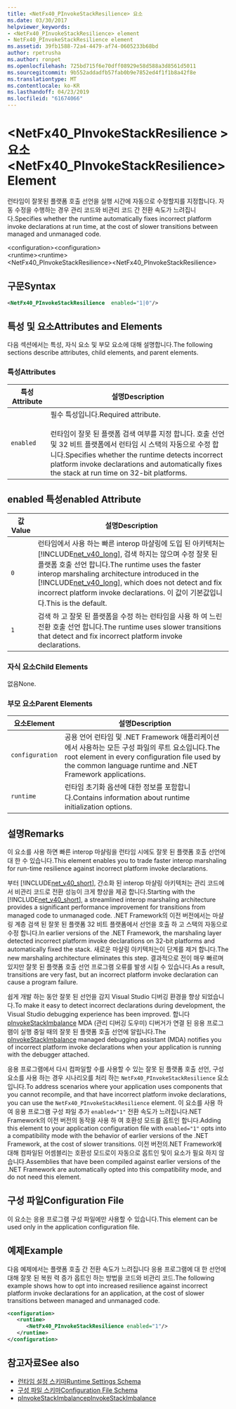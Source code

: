 ```yaml
---
title: <NetFx40_PInvokeStackResilience> 요소
ms.date: 03/30/2017
helpviewer_keywords:
- <NetFx40_PInvokeStackResilience> element
- NetFx40_PInvokeStackResilience element
ms.assetid: 39fb1588-72a4-4479-af74-0605233b68bd
author: rpetrusha
ms.author: ronpet
ms.openlocfilehash: 725bd715f6e70dff08929e58d588a3d8561d5011
ms.sourcegitcommit: 9b552addadfb57fab0b9e7852ed4f1f1b8a42f8e
ms.translationtype: MT
ms.contentlocale: ko-KR
ms.lasthandoff: 04/23/2019
ms.locfileid: "61674066"
---
```

# <a name="netfx40pinvokestackresilience-element"></a><span data-ttu-id="12f2a-102">\<NetFx40_PInvokeStackResilience > 요소</span><span class="sxs-lookup"><span data-stu-id="12f2a-102">\<NetFx40_PInvokeStackResilience> Element</span></span>
<span data-ttu-id="12f2a-103">런타임이 잘못된 플랫폼 호출 선언을 실행 시간에 자동으로 수정할지를 지정합니다. 자동 수정을 수행하는 경우 관리 코드와 비관리 코드 간 전환 속도가 느려집니다.</span><span class="sxs-lookup"><span data-stu-id="12f2a-103">Specifies whether the runtime automatically fixes incorrect platform invoke declarations at run time, at the cost of slower transitions between managed and unmanaged code.</span></span>  
  
 <span data-ttu-id="12f2a-104">\<configuration></span><span class="sxs-lookup"><span data-stu-id="12f2a-104">\<configuration></span></span>  
<span data-ttu-id="12f2a-105">\<runtime></span><span class="sxs-lookup"><span data-stu-id="12f2a-105">\<runtime></span></span>  
<span data-ttu-id="12f2a-106"><NetFx40_PInvokeStackResilience></span><span class="sxs-lookup"><span data-stu-id="12f2a-106"><NetFx40_PInvokeStackResilience></span></span>  
  
## <a name="syntax"></a><span data-ttu-id="12f2a-107">구문</span><span class="sxs-lookup"><span data-stu-id="12f2a-107">Syntax</span></span>  
  
```xml  
<NetFx40_PInvokeStackResilience  enabled="1|0"/>  
```  
  
## <a name="attributes-and-elements"></a><span data-ttu-id="12f2a-108">특성 및 요소</span><span class="sxs-lookup"><span data-stu-id="12f2a-108">Attributes and Elements</span></span>  
 <span data-ttu-id="12f2a-109">다음 섹션에서는 특성, 자식 요소 및 부모 요소에 대해 설명합니다.</span><span class="sxs-lookup"><span data-stu-id="12f2a-109">The following sections describe attributes, child elements, and parent elements.</span></span>  
  
### <a name="attributes"></a><span data-ttu-id="12f2a-110">특성</span><span class="sxs-lookup"><span data-stu-id="12f2a-110">Attributes</span></span>  
  
|<span data-ttu-id="12f2a-111">특성</span><span class="sxs-lookup"><span data-stu-id="12f2a-111">Attribute</span></span>|<span data-ttu-id="12f2a-112">설명</span><span class="sxs-lookup"><span data-stu-id="12f2a-112">Description</span></span>|  
|---------------|-----------------|  
|`enabled`|<span data-ttu-id="12f2a-113">필수 특성입니다.</span><span class="sxs-lookup"><span data-stu-id="12f2a-113">Required attribute.</span></span><br /><br /> <span data-ttu-id="12f2a-114">런타임이 잘못 된 플랫폼 검색 여부를 지정 합니다. 호출 선언 및 32 비트 플랫폼에서 런타임 시 스택의 자동으로 수정 합니다.</span><span class="sxs-lookup"><span data-stu-id="12f2a-114">Specifies whether the runtime detects incorrect platform invoke declarations and automatically fixes the stack at run time on 32-bit platforms.</span></span>|  
  
## <a name="enabled-attribute"></a><span data-ttu-id="12f2a-115">enabled 특성</span><span class="sxs-lookup"><span data-stu-id="12f2a-115">enabled Attribute</span></span>  
  
|<span data-ttu-id="12f2a-116">값</span><span class="sxs-lookup"><span data-stu-id="12f2a-116">Value</span></span>|<span data-ttu-id="12f2a-117">설명</span><span class="sxs-lookup"><span data-stu-id="12f2a-117">Description</span></span>|  
|-----------|-----------------|  
|`0`|<span data-ttu-id="12f2a-118">런타임에서 사용 하는 빠른 interop 마샬링에 도입 된 아키텍처는 [!INCLUDE[net_v40_long](../../../../../includes/net-v40-long-md.md)], 검색 하지는 않으며 수정 잘못 된 플랫폼 호출 선언 합니다.</span><span class="sxs-lookup"><span data-stu-id="12f2a-118">The runtime uses the faster interop marshaling architecture introduced in the [!INCLUDE[net_v40_long](../../../../../includes/net-v40-long-md.md)], which does not detect and fix incorrect platform invoke declarations.</span></span> <span data-ttu-id="12f2a-119">이 값이 기본값입니다.</span><span class="sxs-lookup"><span data-stu-id="12f2a-119">This is the default.</span></span>|  
|`1`|<span data-ttu-id="12f2a-120">검색 하 고 잘못 된 플랫폼을 수정 하는 런타임을 사용 하 여 느린 전환 호출 선언 합니다.</span><span class="sxs-lookup"><span data-stu-id="12f2a-120">The runtime uses slower transitions that detect and fix incorrect platform invoke declarations.</span></span>|  
  
### <a name="child-elements"></a><span data-ttu-id="12f2a-121">자식 요소</span><span class="sxs-lookup"><span data-stu-id="12f2a-121">Child Elements</span></span>  
 <span data-ttu-id="12f2a-122">없음</span><span class="sxs-lookup"><span data-stu-id="12f2a-122">None.</span></span>  
  
### <a name="parent-elements"></a><span data-ttu-id="12f2a-123">부모 요소</span><span class="sxs-lookup"><span data-stu-id="12f2a-123">Parent Elements</span></span>  
  
|<span data-ttu-id="12f2a-124">요소</span><span class="sxs-lookup"><span data-stu-id="12f2a-124">Element</span></span>|<span data-ttu-id="12f2a-125">설명</span><span class="sxs-lookup"><span data-stu-id="12f2a-125">Description</span></span>|  
|-------------|-----------------|  
|`configuration`|<span data-ttu-id="12f2a-126">공용 언어 런타임 및 .NET Framework 애플리케이션에서 사용하는 모든 구성 파일의 루트 요소입니다.</span><span class="sxs-lookup"><span data-stu-id="12f2a-126">The root element in every configuration file used by the common language runtime and .NET Framework applications.</span></span>|  
|`runtime`|<span data-ttu-id="12f2a-127">런타임 초기화 옵션에 대한 정보를 포함합니다.</span><span class="sxs-lookup"><span data-stu-id="12f2a-127">Contains information about runtime initialization options.</span></span>|  
  
## <a name="remarks"></a><span data-ttu-id="12f2a-128">설명</span><span class="sxs-lookup"><span data-stu-id="12f2a-128">Remarks</span></span>  
 <span data-ttu-id="12f2a-129">이 요소를 사용 하면 빠른 interop 마샬링을 런타임 시에도 잘못 된 플랫폼 호출 선언에 대 한 수 있습니다.</span><span class="sxs-lookup"><span data-stu-id="12f2a-129">This element enables you to trade faster interop marshaling for run-time resilience against incorrect platform invoke declarations.</span></span>  
  
 <span data-ttu-id="12f2a-130">부터 [!INCLUDE[net_v40_short](../../../../../includes/net-v40-short-md.md)], 간소화 된 interop 마샬링 아키텍처는 관리 코드에서 비관리 코드로 전환 성능이 크게 향상을 제공 합니다.</span><span class="sxs-lookup"><span data-stu-id="12f2a-130">Starting with the [!INCLUDE[net_v40_short](../../../../../includes/net-v40-short-md.md)], a streamlined interop marshaling architecture provides a significant performance improvement for transitions from managed code to unmanaged code.</span></span> <span data-ttu-id="12f2a-131">.NET Framework의 이전 버전에서는 마샬링 계층 검색 된 잘못 된 플랫폼 32 비트 플랫폼에서 선언을 호출 하 고 스택의 자동으로 수정 합니다.</span><span class="sxs-lookup"><span data-stu-id="12f2a-131">In earlier versions of the .NET Framework, the marshaling layer detected incorrect platform invoke declarations on 32-bit platforms and automatically fixed the stack.</span></span> <span data-ttu-id="12f2a-132">새로운 마샬링 아키텍처는이 단계를 제거 합니다.</span><span class="sxs-lookup"><span data-stu-id="12f2a-132">The new marshaling architecture eliminates this step.</span></span> <span data-ttu-id="12f2a-133">결과적으로 전이 매우 빠르며 있지만 잘못 된 플랫폼 호출 선언 프로그램 오류를 발생 시킬 수 있습니다.</span><span class="sxs-lookup"><span data-stu-id="12f2a-133">As a result, transitions are very fast, but an incorrect platform invoke declaration can cause a program failure.</span></span>  
  
 <span data-ttu-id="12f2a-134">쉽게 개발 하는 동안 잘못 된 선언을 감지 Visual Studio 디버깅 환경을 향상 되었습니다.</span><span class="sxs-lookup"><span data-stu-id="12f2a-134">To make it easy to detect incorrect declarations during development, the Visual Studio debugging experience has been improved.</span></span> <span data-ttu-id="12f2a-135">합니다 [pInvokeStackImbalance](../../../../../docs/framework/debug-trace-profile/pinvokestackimbalance-mda.md) MDA (관리 디버깅 도우미) 디버거가 연결 된 응용 프로그램이 실행 중일 때의 잘못 된 플랫폼 호출 선언에 알립니다.</span><span class="sxs-lookup"><span data-stu-id="12f2a-135">The [pInvokeStackImbalance](../../../../../docs/framework/debug-trace-profile/pinvokestackimbalance-mda.md) managed debugging assistant (MDA) notifies you of incorrect platform invoke declarations when your application is running with the debugger attached.</span></span>  
  
 <span data-ttu-id="12f2a-136">응용 프로그램에서 다시 컴파일할 수를 사용할 수 있는 잘못 된 플랫폼 호출 선언, 구성 요소를 사용 하는 경우 시나리오를 처리 하는 `NetFx40_PInvokeStackResilience` 요소입니다.</span><span class="sxs-lookup"><span data-stu-id="12f2a-136">To address scenarios where your application uses components that you cannot recompile, and that have incorrect platform invoke declarations, you can use the `NetFx40_PInvokeStackResilience` element.</span></span> <span data-ttu-id="12f2a-137">이 요소를 사용 하 여 응용 프로그램 구성 파일 추가 `enabled="1"` 전환 속도가 느려집니다.NET Framework의 이전 버전의 동작을 사용 하 여 호환성 모드를 옵트인 합니다.</span><span class="sxs-lookup"><span data-stu-id="12f2a-137">Adding this element to your application configuration file with `enabled="1"` opts into a compatibility mode with the behavior of earlier versions of the .NET Framework, at the cost of slower transitions.</span></span> <span data-ttu-id="12f2a-138">이전 버전의.NET Framework에 대해 컴파일된 어셈블리는 호환성 모드로이 자동으로 옵트인 및이 요소가 필요 하지 않습니다.</span><span class="sxs-lookup"><span data-stu-id="12f2a-138">Assemblies that have been compiled against earlier versions of the .NET Framework are automatically opted into this compatibility mode, and do not need this element.</span></span>  
  
## <a name="configuration-file"></a><span data-ttu-id="12f2a-139">구성 파일</span><span class="sxs-lookup"><span data-stu-id="12f2a-139">Configuration File</span></span>  
 <span data-ttu-id="12f2a-140">이 요소는 응용 프로그램 구성 파일에만 사용할 수 있습니다.</span><span class="sxs-lookup"><span data-stu-id="12f2a-140">This element can be used only in the application configuration file.</span></span>  
  
## <a name="example"></a><span data-ttu-id="12f2a-141">예제</span><span class="sxs-lookup"><span data-stu-id="12f2a-141">Example</span></span>  
 <span data-ttu-id="12f2a-142">다음 예제에서는 플랫폼 호출 간 전환 속도가 느려집니다 응용 프로그램에 대 한 선언에 대해 잘못 된 복원 력 증가 옵트인 하는 방법을 코드와 비관리 코드.</span><span class="sxs-lookup"><span data-stu-id="12f2a-142">The following example shows how to opt into increased resilience against incorrect platform invoke declarations for an application, at the cost of slower transitions between managed and unmanaged code.</span></span>  
  
```xml  
<configuration>  
   <runtime>  
      <NetFx40_PInvokeStackResilience enabled="1"/>  
   </runtime>  
</configuration>  
```  
  
## <a name="see-also"></a><span data-ttu-id="12f2a-143">참고자료</span><span class="sxs-lookup"><span data-stu-id="12f2a-143">See also</span></span>

- [<span data-ttu-id="12f2a-144">런타임 설정 스키마</span><span class="sxs-lookup"><span data-stu-id="12f2a-144">Runtime Settings Schema</span></span>](../../../../../docs/framework/configure-apps/file-schema/runtime/index.md)
- [<span data-ttu-id="12f2a-145">구성 파일 스키마</span><span class="sxs-lookup"><span data-stu-id="12f2a-145">Configuration File Schema</span></span>](../../../../../docs/framework/configure-apps/file-schema/index.md)
- [<span data-ttu-id="12f2a-146">pInvokeStackImbalance</span><span class="sxs-lookup"><span data-stu-id="12f2a-146">pInvokeStackImbalance</span></span>](../../../../../docs/framework/debug-trace-profile/pinvokestackimbalance-mda.md)
